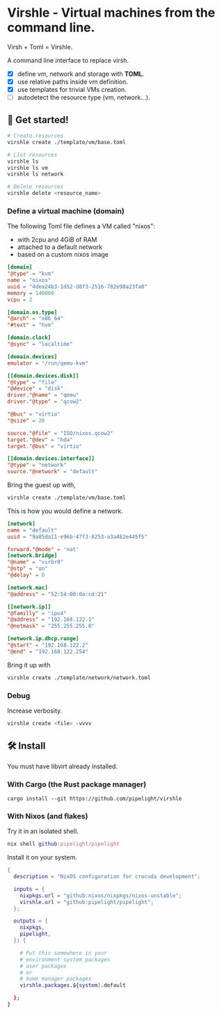 # Virshle - Virtual machines from the command line.

Virsh + Toml = Virshle.

A command line interface to replace virsh.

- [x] define vm, network and storage with **TOML**.
- [x] use relative paths inside vm definition.
- [x] use templates for trivial VMs creation.
- [ ] autodetect the resource type (vm, network...).

## 🚀 Get started!

```sh
# Create resources
virshle create ./template/vm/base.toml

# List resources
virshle ls
virshle ls vm
virshle ls network

# Delete resources
virshle delete <resource_name>

```

### Define a virtual machine (domain)

The following Toml file defines a VM called "nixos":

- with 2cpu and 4GiB of RAM
- attached to a default network
- based on a custom nixos image

```toml
[domain]
"@type" = "kvm"
name = "nixos"
uuid = "4dea24b3-1d52-d8f3-2516-782e98a23fa0"
memory = 140000
vcpu = 2

[domain.os.type]
"@arch" = "x86_64"
"#text" = "hvm"

[domain.clock]
"@sync" = "localtime"

[domain.devices]
emulator = "/run/qemu-kvm"

[[domain.devices.disk]]
"@type" = "file"
"@device" = "disk"
driver."@name" = "qemu"
driver."@type" = "qcow2"

"@bus" = "virtio"
"@size" = 20

source."@file" = "ISO/nixos.qcow2"
target."@dev" = "hda"
target."@bus" = "virtio"

[[domain.devices.interface]]
"@type" = "network"
source."@network" = "default"
```

Bring the guest up with,

```sh
virshle create ./template/vm/base.toml
```

This is how you would define a network.

```toml
[network]
name = "default"
uuid = "9a05da11-e96b-47f3-8253-a3a482e445f5"

forward."@mode" = 'nat'
[network.bridge]
"@name" = "virbr0"
"@stp" = "on"
"@delay" = 0

[network.mac]
"@address" = "52:54:00:0a:cd:21"

[[network.ip]]
"@familly" = "ipv4"
"@address" = "192.168.122.1"
"@netmask" = "255.255.255.0"

[network.ip.dhcp.range]
"@start" = "192.168.122.2"
"@end" = "192.168.122.254"
```

Bring it up with

```sh
virshle create ./template/network/network.toml
```

### Debug

Increase verbosity.

```sh
virshle create <file> -vvvv
```

## 🛠️ Install

You must have libvirt already installed.

### With Cargo (the Rust package manager)

```sh-vue
cargo install --git https://github.com/pipelight/virshle
```

### With Nixos (and flakes)

Try it in an isolated shell.

```nix
nix shell github:pipelight/pipelight
```

Install it on your system.

```nix
{
  description = "NixOS configuration for crocuda development";

  inputs = {
    nixpkgs.url = "github:nixos/nixpkgs/nixos-unstable";
    virshle.url = "github:pipelight/pipelight";
  };

  outputs = {
    nixpkgs,
    pipelight,
  }: {

    # Put this somewhere in your
    # environment system packages
    # user packages
    # or
    # home manager packages
    virshle.packages.${system}.default

  };
}
```
